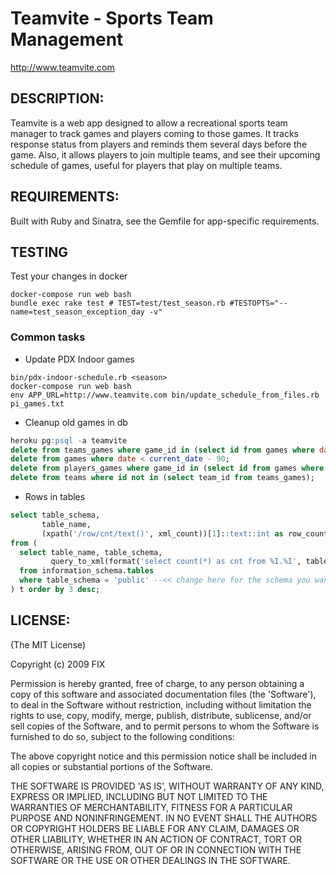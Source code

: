 # Teamvite - Sports Team Management

http://www.teamvite.com

## DESCRIPTION:

Teamvite is a web app designed to allow a recreational sports team manager to track games and players coming to those games.  It tracks response status from players and reminds them several days before the game.  Also, it allows players to join multiple teams, and see their upcoming schedule of games, useful for players that play on multiple teams.

## REQUIREMENTS:

Built with Ruby and Sinatra, see the Gemfile for app-specific requirements.

## TESTING

Test your changes in docker

    docker-compose run web bash
    bundle exec rake test # TEST=test/test_season.rb #TESTOPTS="--name=test_season_exception_day -v"

### Common tasks
* Update PDX Indoor games
``` shell
bin/pdx-indoor-schedule.rb <season>
docker-compose run web bash
env APP_URL=http://www.teamvite.com bin/update_schedule_from_files.rb pi_games.txt
```

* Cleanup old games in db
``` sql
heroku pg:psql -a teamvite
delete from teams_games where game_id in (select id from games where date < current_date - 90);
delete from games where date < current_date - 90;
delete from players_games where game_id in (select id from games where date < current_date - 90);
delete from teams where id not in (select team_id from teams_games);
```

* Rows in tables

``` sql
select table_schema,
       table_name,
       (xpath('/row/cnt/text()', xml_count))[1]::text::int as row_count
from (
  select table_name, table_schema,
         query_to_xml(format('select count(*) as cnt from %I.%I', table_schema, table_name), false, true, '') as xml_count
  from information_schema.tables
  where table_schema = 'public' --<< change here for the schema you want
) t order by 3 desc;
```

## LICENSE:

(The MIT License)

Copyright (c) 2009 FIX

Permission is hereby granted, free of charge, to any person obtaining
a copy of this software and associated documentation files (the
'Software'), to deal in the Software without restriction, including
without limitation the rights to use, copy, modify, merge, publish,
distribute, sublicense, and/or sell copies of the Software, and to
permit persons to whom the Software is furnished to do so, subject to
the following conditions:

The above copyright notice and this permission notice shall be
included in all copies or substantial portions of the Software.

THE SOFTWARE IS PROVIDED 'AS IS', WITHOUT WARRANTY OF ANY KIND,
EXPRESS OR IMPLIED, INCLUDING BUT NOT LIMITED TO THE WARRANTIES OF
MERCHANTABILITY, FITNESS FOR A PARTICULAR PURPOSE AND NONINFRINGEMENT.
IN NO EVENT SHALL THE AUTHORS OR COPYRIGHT HOLDERS BE LIABLE FOR ANY
CLAIM, DAMAGES OR OTHER LIABILITY, WHETHER IN AN ACTION OF CONTRACT,
TORT OR OTHERWISE, ARISING FROM, OUT OF OR IN CONNECTION WITH THE
SOFTWARE OR THE USE OR OTHER DEALINGS IN THE SOFTWARE.
